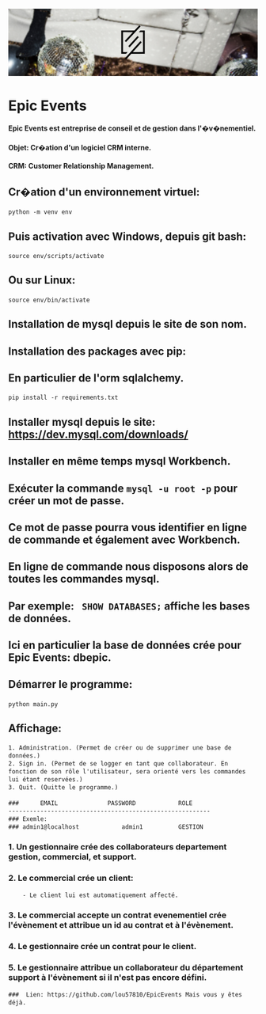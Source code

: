 ![alt logo](img/logo.png)

# Epic Events
#### Epic Events est entreprise de conseil et de gestion dans l'�v�nementiel.
#### Objet: Cr�ation d'un logiciel CRM interne.
#### CRM: Customer Relationship Management.

## Cr�ation d'un environnement virtuel:
`python -m venv env`
## Puis activation avec Windows, depuis git bash:
`source env/scripts/activate`
## Ou sur Linux:
`source env/bin/activate`

## Installation de mysql depuis le site de son nom.

## Installation des packages avec pip:
## En particulier de l'orm sqlalchemy.
`pip install -r requirements.txt`

## Installer mysql depuis le site: https://dev.mysql.com/downloads/
## Installer en même temps mysql Workbench.

## Exécuter la commande `mysql -u root -p` pour créer un mot de passe.
## Ce mot de passe pourra vous identifier en ligne de commande et également avec Workbench.
## En ligne de commande nous disposons alors de toutes les commandes mysql.
## Par exemple: ` SHOW DATABASES;` affiche les bases de données.
## Ici en particulier la base de données crée pour Epic Events: dbepic.
## Démarrer le programme:
`python main.py`
## Affichage:
	1. Administration. (Permet de créer ou de supprimer une base de données.)
	2. Sign in. (Permet de se logger en tant que collaborateur. En fonction de son rôle l'utilisateur, sera orienté vers les commandes lui étant reservées.)
	3. Quit. (Quitte le programme.)

	###      EMAIL				PASSWORD			ROLE
	---------------------------------------------------------
	### Exemle:
	### admin1@localhost			admin1			GESTION
	

### 1. Un gestionnaire crée des collaborateurs departement gestion, commercial, et support.
### 2. Le commercial crée un client: 
		- Le client lui est automatiquement affecté.
### 3. Le commercial accepte un contrat evenementiel crée l'évènement et attribue un id au contrat et à l'évènement.
###	4. Le gestionnaire crée un contrat pour le client.
### 5. Le gestionnaire attribue un collaborateur du département support à l'évènement si il n'est pas encore défini.


	###  Lien: https://github.com/lou57810/EpicEvents Mais vous y êtes déjà.